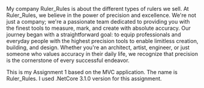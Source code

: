 My company Ruler_Rules is about the different types of rulers we sell. At Ruler_Rules, we believe in the power of precision and excellence. 
We're not just a company; we're a passionate team dedicated to providing you with the finest tools to measure, mark, and create with absolute accuracy.
Our journey began with a straightforward goal: to equip professionals and everyday people with the highest precision tools to enable limitless creation, building, and design.
Whether you're an architect, artist, engineer, or just someone who values accuracy in their daily life, we recognize that precision is the cornerstone of every successful endeavor.

This is my Assignment 1 based on the MVC application.
The name is Ruler_Rules. I used .NetCore 3.1.0 version for this assignment.
